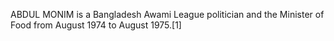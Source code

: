 ABDUL MONIM is a Bangladesh Awami League politician and the Minister of Food from August 1974 to August 1975.[1]
